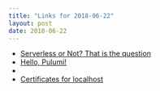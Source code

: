 ```yaml
---
title: "Links for 2018-06-22"
layout: post
date: 2018-06-22
---
```


* [Serverless or Not? That is the question](http://bitwit.ca/blog/2018-06-19-serverless-or-not/)
* [Hello, Pulumi!](http://joeduffyblog.com/2018/06/18/hello-pulumi/)
* [](http://devs.cloudimmunity.com/gotchas-and-common-mistakes-in-go-golang/)
* [Certificates for localhost](https://letsencrypt.org/docs/certificates-for-localhost/)
